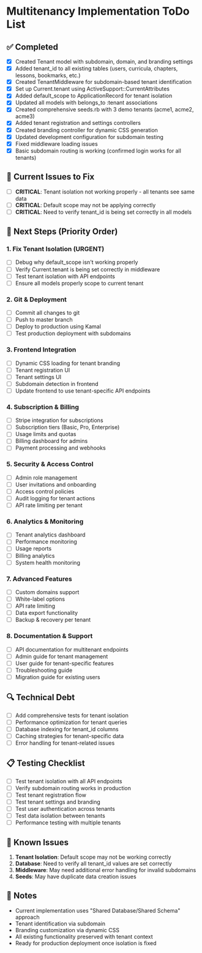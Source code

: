 # Multitenancy Implementation ToDo List

## ✅ Completed
- [x] Created Tenant model with subdomain, domain, and branding settings
- [x] Added tenant_id to all existing tables (users, curricula, chapters, lessons, bookmarks, etc.)
- [x] Created TenantMiddleware for subdomain-based tenant identification
- [x] Set up Current.tenant using ActiveSupport::CurrentAttributes
- [x] Added default_scope to ApplicationRecord for tenant isolation
- [x] Updated all models with belongs_to :tenant associations
- [x] Created comprehensive seeds.rb with 3 demo tenants (acme1, acme2, acme3)
- [x] Added tenant registration and settings controllers
- [x] Created branding controller for dynamic CSS generation
- [x] Updated development configuration for subdomain testing
- [x] Fixed middleware loading issues
- [x] Basic subdomain routing is working (confirmed login works for all tenants)

## 🔧 Current Issues to Fix
- [ ] **CRITICAL**: Tenant isolation not working properly - all tenants see same data
- [ ] **CRITICAL**: Default scope may not be applying correctly
- [ ] **CRITICAL**: Need to verify tenant_id is being set correctly in all models

## 🚀 Next Steps (Priority Order)

### 1. Fix Tenant Isolation (URGENT)
- [ ] Debug why default_scope isn't working properly
- [ ] Verify Current.tenant is being set correctly in middleware
- [ ] Test tenant isolation with API endpoints
- [ ] Ensure all models properly scope to current tenant

### 2. Git & Deployment
- [ ] Commit all changes to git
- [ ] Push to master branch
- [ ] Deploy to production using Kamal
- [ ] Test production deployment with subdomains

### 3. Frontend Integration
- [ ] Dynamic CSS loading for tenant branding
- [ ] Tenant registration UI
- [ ] Tenant settings UI
- [ ] Subdomain detection in frontend
- [ ] Update frontend to use tenant-specific API endpoints

### 4. Subscription & Billing
- [ ] Stripe integration for subscriptions
- [ ] Subscription tiers (Basic, Pro, Enterprise)
- [ ] Usage limits and quotas
- [ ] Billing dashboard for admins
- [ ] Payment processing and webhooks

### 5. Security & Access Control
- [ ] Admin role management
- [ ] User invitations and onboarding
- [ ] Access control policies
- [ ] Audit logging for tenant actions
- [ ] API rate limiting per tenant

### 6. Analytics & Monitoring
- [ ] Tenant analytics dashboard
- [ ] Performance monitoring
- [ ] Usage reports
- [ ] Billing analytics
- [ ] System health monitoring

### 7. Advanced Features
- [ ] Custom domains support
- [ ] White-label options
- [ ] API rate limiting
- [ ] Data export functionality
- [ ] Backup & recovery per tenant

### 8. Documentation & Support
- [ ] API documentation for multitenant endpoints
- [ ] Admin guide for tenant management
- [ ] User guide for tenant-specific features
- [ ] Troubleshooting guide
- [ ] Migration guide for existing users

## 🔍 Technical Debt
- [ ] Add comprehensive tests for tenant isolation
- [ ] Performance optimization for tenant queries
- [ ] Database indexing for tenant_id columns
- [ ] Caching strategies for tenant-specific data
- [ ] Error handling for tenant-related issues

## 📋 Testing Checklist
- [ ] Test tenant isolation with all API endpoints
- [ ] Verify subdomain routing works in production
- [ ] Test tenant registration flow
- [ ] Test tenant settings and branding
- [ ] Test user authentication across tenants
- [ ] Test data isolation between tenants
- [ ] Performance testing with multiple tenants

## 🚨 Known Issues
1. **Tenant Isolation**: Default scope may not be working correctly
2. **Database**: Need to verify all tenant_id values are set correctly
3. **Middleware**: May need additional error handling for invalid subdomains
4. **Seeds**: May have duplicate data creation issues

## 📝 Notes
- Current implementation uses "Shared Database/Shared Schema" approach
- Tenant identification via subdomain
- Branding customization via dynamic CSS
- All existing functionality preserved with tenant context
- Ready for production deployment once isolation is fixed

